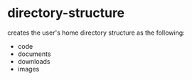 # directory-structure

creates the user's home directory structure as the following:

- code
- documents
- downloads
- images
